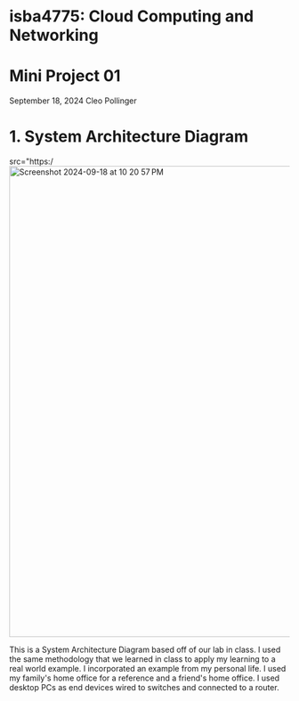 # isba4775: Cloud Computing and Networking

# Mini Project 01
September 18, 2024
Cleo Pollinger

#  1. System Architecture Diagram
 src="https:/<img width="846" alt="Screenshot 2024-09-18 at 10 20 57 PM" src="https://github.com/user-attachments/assets/1b31d471-e2f2-4b09-bdc5-e14c94a49c1b">


This is a System Architecture Diagram based off of our lab in class. I used the same methodology that we learned in class to apply my learning to a real world example. I incorporated an example from my personal life. I used my family's home office for a reference and a friend's home office. I used desktop PCs as end devices wired to switches and connected to a router. 
